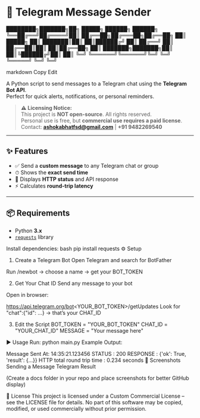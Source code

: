 # 📩 Telegram Message Sender

████████╗███████╗██╗ █████╗ ██████╗ ██████╗
╚══██╔══╝██╔════╝██║ ██╔══██╗██╔═══██╗██╔══██╗
██║ █████╗ ██║ ███████║██║ ██║██████╔╝
██║ ██╔══╝ ██║ ██╔══██║██║ ██║██╔══██╗
██║ ███████╗███████╗██║ ██║╚██████╔╝██║ ██║
╚═╝ ╚══════╝╚══════╝╚═╝ ╚═╝ ╚═════╝ ╚═╝ ╚═╝

markdown
Copy
Edit

A Python script to send messages to a Telegram chat using the **Telegram Bot API**.  
Perfect for quick alerts, notifications, or personal reminders.

> **⚠️ Licensing Notice:**  
> This project is **NOT open-source**. All rights reserved.  
> Personal use is free, but **commercial use requires a paid license**.  
> Contact: **ashokabhatfsd@gmail.com** | **+91 9482269540**

---

## ✨ Features

- ✅ Send a **custom message** to any Telegram chat or group
- ⏱ Shows the **exact send time**
- 📡 Displays **HTTP status** and API response
- ⚡ Calculates **round-trip latency**

---

## 📦 Requirements

- Python **3.x**
- [`requests`](https://pypi.org/project/requests/) library

Install dependencies:
bash
pip install requests
⚙️ Setup
1. Create a Telegram Bot
Open Telegram and search for BotFather

Run /newbot → choose a name → get your BOT_TOKEN

2. Get Your Chat ID
Send any message to your bot

Open in browser:

https://api.telegram.org/bot<YOUR_BOT_TOKEN>/getUpdates
Look for "chat":{"id": ...} → that’s your CHAT_ID

3. Edit the Script
BOT_TOKEN = "YOUR_BOT_TOKEN"
CHAT_ID = "YOUR_CHAT_ID"
MESSAGE = "Your message here"

▶️ Usage
Run:
python main.py
Example Output:

Message Sent At: 14:35:21.123456
STATUS :  200
RESPONSE :  {'ok': True, 'result': {...}}
HTTP total round trip time :  0.234 seconds
📸 Screenshots
Sending a Message	Telegram Result

(Create a docs folder in your repo and place screenshots for better GitHub display)

📜 License
This project is licensed under a Custom Commercial License – see the LICENSE file for details.
No part of this software may be copied, modified, or used commercially without prior permission.
